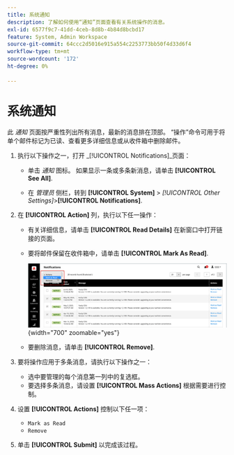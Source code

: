 ```yaml
---
title: 系统通知
description: 了解如何使用“通知”页面查看有关系统操作的消息。
exl-id: 6577f9c7-41dd-4ceb-8d8b-4b84d8bcbd17
feature: System, Admin Workspace
source-git-commit: 64ccc2d5016e915a554c2253773bb50f4d33d6f4
workflow-type: tm+mt
source-wordcount: '172'
ht-degree: 0%

---
```


# 系统通知

此 _通知_ 页面按严重性列出所有消息，最新的消息排在顶部。 “操作”命令可用于将单个邮件标记为已读、查看更多详细信息或从收件箱中删除邮件。

1. 执行以下操作之一，打开 _[!UICONTROL Notifications]_页面：

   - 单击 _通知_ 图标。 如果显示一条或多条新消息，请单击 **[!UICONTROL See All]**.

   - 在 _管理员_ 侧栏，转到 **[!UICONTROL System]** > _[!UICONTROL Other Settings]_>**[!UICONTROL Notifications]**.

1. 在 **[!UICONTROL Action]** 列，执行以下任一操作：

   - 有关详细信息，请单击 **[!UICONTROL Read Details]** 在新窗口中打开链接的页面。

   - 要将邮件保留在收件箱中，请单击 **[!UICONTROL Mark As Read]**.

     ![管理员 — 通知](./assets/admin-notifications-mark-as-read.png){width="700" zoomable="yes"}

   - 要删除消息，请单击 **[!UICONTROL Remove]**.

1. 要将操作应用于多条消息，请执行以下操作之一：

   - 选中要管理的每个消息第一列中的复选框。
   - 要选择多条消息，请设置 **[!UICONTROL Mass Actions]** 根据需要进行控制。

1. 设置 **[!UICONTROL Actions]** 控制以下任一项：

   - `Mark as Read`
   - `Remove`

1. 单击 **[!UICONTROL Submit]** 以完成该过程。
